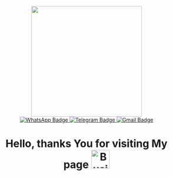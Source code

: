 


<div id="header" align="center" >
  <img  src="https://media.giphy.com/media/xT0Gqn9yuw8hnPGn5K/giphy.gif" width="300"/>
</div>
<div id="badges" align='center'>
  <a href="https://wa.me/79955007771">
    <img src="https://img.shields.io/badge/whatsapp-white?style=for-the-badge&logo=whatsapp&logoColor=green" alt="WhatsApp Badge">
  </a>
  <a href="https://t.me/bolden_gold">
    <img src="https://img.shields.io/badge/telegram-blue?style=for-the-badge&logo=telegram&logoColor=white" alt="Telegram Badge"/>

  </a>
  <a href="gyryanovalexander@gmail.com">
    <img src="https://img.shields.io/badge/gmail-white?style=for-the-badge&logo=gmail&logoColor=red" alt="Gmail Badge"/>
  </a>
</div>
<h1 align='center'>
  Hello, thanks You for visiting My page
  <img src="https://media.giphy.com/media/SSJYIjDeLmVbrMVEeh/giphy.gif" alt="Business gif"  width='50px'>
</h1>




